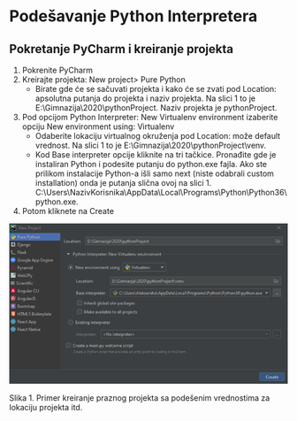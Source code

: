 # Podešavanje Python Interpretera

## Pokretanje PyCharm i kreiranje projekta

1. Pokrenite PyCharm
2. Kreirajte projekta: New project> Pure Python
	- Birate gde će se sačuvati projekta i kako će se zvati pod Location: apsolutna putanja do projekta i naziv projekta. Na slici 1 to je E:\Gimnazija\2020\pythonProject. Naziv projekta je pythonProject.
3. Pod opcijom Python Interpreter: New Virtualenv environment izaberite opciju New environment using: Virtualenv
	- Odaberite lokaciju virtualnog okruženja pod Location: može default vrednost. Na slici 1 to je E:\Gimnazija\2020\pythonProject\venv.
	- Kod Base interpreter opcije kliknite na tri tačkice. Pronađite gde je instaliran Python i podesite putanju do python.exe fajla. Ako ste prilikom instalacije Python-a išli samo next (niste odabrali custom installation) onda je putanja slična ovoj na slici 1. C:\Users\NazivKorisnika\AppData\Local\Programs\Python\Python36\python.exe.
4. Potom kliknete na Create

![kreiranje-novog-projekta](/slike/podesavanje-interpretera.png)

Slika 1. Primer kreiranje praznog projekta sa podešenim vrednostima za lokaciju projekta itd.